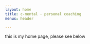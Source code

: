 ```yaml
---
layout: home
title: c-mental - personal coaching
menus: header

---
```

this is my home page, please see below
